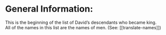 # General Information:

This is the beginning of the list of David’s descendants who became king. All of the names in this list are the names of men. (See: [[translate-names]])